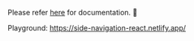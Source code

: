 Please refer [here](https://ignitus-docs.gitbook.io/side-navigation/overview/usage) for documentation. 🎯

Playground: https://side-navigation-react.netlify.app/

